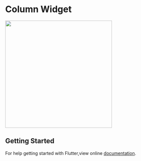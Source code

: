 # Column Widget

<img src = "https://user-images.githubusercontent.com/40803579/55273577-97482c00-52f7-11e9-9052-368c9bf75054.png" width = "340">


## Getting Started
For help getting started with Flutter,view online [documentation](https://flutter.dev).
